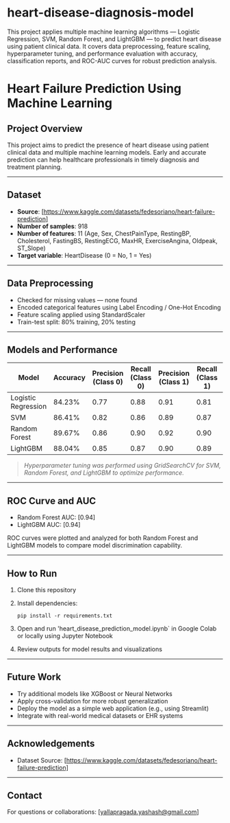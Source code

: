 # heart-disease-diagnosis-model
This project applies multiple machine learning algorithms — Logistic Regression, SVM, Random Forest, and LightGBM — to predict heart disease using patient clinical data. It covers data preprocessing, feature scaling, hyperparameter tuning, and performance evaluation with accuracy, classification reports, and ROC-AUC curves for robust prediction analysis.
# Heart Failure Prediction Using Machine Learning

## Project Overview

This project aims to predict the presence of heart disease using patient clinical data and multiple machine learning models. Early and accurate prediction can help healthcare professionals in timely diagnosis and treatment planning.

---

## Dataset

- **Source**: [https://www.kaggle.com/datasets/fedesoriano/heart-failure-prediction]  
- **Number of samples**: 918  
- **Number of features**: 11 (Age, Sex, ChestPainType, RestingBP, Cholesterol, FastingBS, RestingECG, MaxHR, ExerciseAngina, Oldpeak, ST_Slope)  
- **Target variable**: HeartDisease (0 = No, 1 = Yes)

---

## Data Preprocessing

- Checked for missing values — none found  
- Encoded categorical features using Label Encoding / One-Hot Encoding  
- Feature scaling applied using StandardScaler  
- Train-test split: 80% training, 20% testing

---

## Models and Performance

| Model             | Accuracy  | Precision (Class 0) | Recall (Class 0) | Precision (Class 1) | Recall (Class 1) | F1-Score (Weighted) |
|------------------|-----------|---------------------|------------------|---------------------|------------------|---------------------|
| Logistic Regression | 84.23%    | 0.77                | 0.88             | 0.91                | 0.81             | 0.84                |
| SVM                | 86.41%    | 0.82                | 0.86             | 0.89                | 0.87             | 0.86                |
| Random Forest      | 89.67%    | 0.86                | 0.90             | 0.92                | 0.90             | 0.90                |
| LightGBM           | 88.04%    | 0.85                | 0.87             | 0.90                | 0.89             | 0.88                |

> *Hyperparameter tuning was performed using GridSearchCV for SVM, Random Forest, and LightGBM to optimize performance.*

---

## ROC Curve and AUC

- Random Forest AUC: [0.94]  
- LightGBM AUC: [0.94]

ROC curves were plotted and analyzed for both Random Forest and LightGBM models to compare model discrimination capability.

---

## How to Run

1. Clone this repository  
2. Install dependencies:

   ```
   pip install -r requirements.txt
   ```

3. Open and run 'heart_disease_prediction_model.ipynb` in Google Colab or locally using Jupyter Notebook  
4. Review outputs for model results and visualizations  

---

## Future Work

- Try additional models like XGBoost or Neural Networks  
- Apply cross-validation for more robust generalization  
- Deploy the model as a simple web application (e.g., using Streamlit)  
- Integrate with real-world medical datasets or EHR systems  

---

## Acknowledgements

- Dataset Source: [https://www.kaggle.com/datasets/fedesoriano/heart-failure-prediction]  
 
---

## Contact

For questions or collaborations: [yallapragada.yashash@gmail.com]
